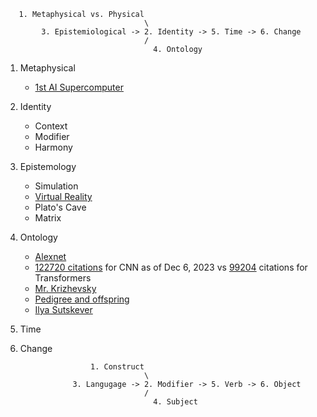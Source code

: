 ```
   1. Metaphysical vs. Physical
                               \
        3. Epistemiological -> 2. Identity -> 5. Time -> 6. Change
                               /
                                 4. Ontology
```

1. Metaphysical
   - [1st AI Supercomputer](https://www.youtube.com/watch?v=Pkj-BLHs6dE)
2. Identity
   - Context
   - Modifier
   - Harmony

3. Epistemology
   - Simulation
   - [Virtual Reality](https://www.youtube.com/watch?v=jlTrwdrzTTk)
   - Plato's Cave
   - Matrix
  
4. Ontology
   - [Alexnet](https://papers.nips.cc/paper_files/paper/2012/hash/c399862d3b9d6b76c8436e924a68c45b-Abstract.html)
   - [122720 citations](https://papers.nips.cc/paper_files/paper/2012/hash/c399862d3b9d6b76c8436e924a68c45b-Abstract.html) for CNN as of Dec 6, 2023 vs [99204](https://proceedings.neurips.cc/paper_files/paper/2017/file/3f5ee243547dee91fbd053c1c4a845aa-Paper.pdf) citations for Transformers
   - [Mr. Krizhevsky](https://en.wikipedia.org/wiki/Alex_Krizhevsky)
   - [Pedigree and offspring](https://en.wikipedia.org/wiki/Geoffrey_Hinton)
   - [Ilya Sutskever](https://dallasinnovates.com/exclusive-qa-john-carmacks-different-path-to-artificial-general-intelligence/)
6. Time
7. Change

```
                   1. Construct
                               \
               3. Langugage -> 2. Modifier -> 5. Verb -> 6. Object
                               /
                                 4. Subject
```
